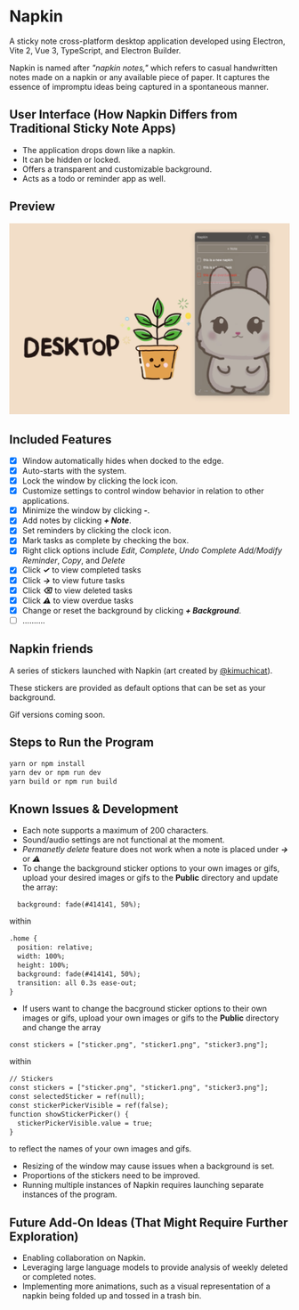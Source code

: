 # Napkin

A sticky note cross-platform desktop application developed using Electron, Vite 2, Vue 3, TypeScript, and Electron Builder.

Napkin is named after *"napkin notes,"* which refers to casual handwritten notes made on a napkin or any available piece of paper. It captures the essence of impromptu ideas being captured in a spontaneous manner.

## User Interface (How Napkin Differs from Traditional Sticky Note Apps)

- The application drops down like a napkin.
- It can be hidden or locked.
- Offers a transparent and customizable background.
- Acts as a todo or reminder app as well.

## Preview

![Display](./md/1.png)

## Included Features

- [x] Window automatically hides when docked to the edge.
- [x] Auto-starts with the system.
- [x] Lock the window by clicking the lock icon.
- [x] Customize settings to control window behavior in relation to other applications.
- [x] Minimize the window by clicking ***-***.
- [x] Add notes by clicking ***+ Note***.
- [x] Set reminders by clicking the clock icon.
- [x] Mark tasks as complete by checking the box.
- [x] Right click options include *Edit*, *Complete*, *Undo Complete* *Add/Modify Reminder*, *Copy*, and *Delete*
- [x] Click ***✓*** to view completed tasks
- [x] Click ***→*** to view future tasks
- [x] Click ***⌫*** to view deleted tasks
- [x] Click ***⚠*** to view overdue tasks
- [x] Change or reset the background by clicking ***+ Background***.
- [ ] ..........

## Napkin friends 

A series of stickers launched with Napkin (art created by [@kimuchicat](https://github.com/kimuchicat)).

These stickers are provided as default options that can be set as your background.

Gif versions coming soon. 
 
## Steps to Run the Program

```
yarn or npm install
yarn dev or npm run dev
yarn build or npm run build
```

## Known Issues & Development

- Each note supports a maximum of 200 characters.
- Sound/audio settings are not functional at the moment.
- *Permanetly delete* feature does not work when a note is placed under  ***→*** or ***⚠***
- To change the background sticker options to your own images or gifs, upload your desired images or gifs to the **Public** directory and update the array:
```
  background: fade(#414141, 50%);
```
within 
```
.home {
  position: relative;
  width: 100%;
  height: 100%;
  background: fade(#414141, 50%);
  transition: all 0.3s ease-out;
}
```
- If users want to change the bacground sticker options to their own images or gifs, upload your own images or gifs to the **Public** directory and change the array 

```
const stickers = ["sticker.png", "sticker1.png", "sticker3.png"];
```
within 
```
// Stickers
const stickers = ["sticker.png", "sticker1.png", "sticker3.png"];
const selectedSticker = ref(null);
const stickerPickerVisible = ref(false);
function showStickerPicker() {
  stickerPickerVisible.value = true;
}
```
to reflect the names of your own images and gifs.
- Resizing of the window may cause issues when a background is set.
- Proportions of the stickers need to be improved.
- Running multiple instances of Napkin requires launching separate instances of the program.

## Future Add-On Ideas (That Might Require Further Exploration)
- Enabling collaboration on Napkin.
- Leveraging large language models to provide analysis of weekly deleted or completed notes.
- Implementing more animations, such as a visual representation of a napkin being folded up and tossed in a trash bin.